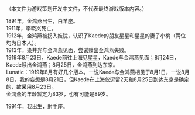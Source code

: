 （本文件为游戏策划开发中文件，不代表最终游戏版本内容。）

1891年，金鸿燕出生，白羊座。  
1911年，李晓岚死亡。  
1912年，金鸿燕被拐入妓院，认识了Kaede的朋友星星和星星的妻子小桃（两位均为日本人）。  
1913年，染井光与金鸿燕见面，尝试赎出金鸿燕失败。  
1919年8月23日，Kaede前往上海见星星，Kaede与金鸿燕见面；8月24日，Kaede赎出金鸿燕；8月25日，金鸿燕到达东京。  
Lunatic：1919年8月有好几个版本，一说Kaede与金鸿燕相见于8月1日，一说8月8日，我的妄想是8月21日，但Kaede在上海仅逗留2天和8月25日到达东京是确定的，故采用8月23日。  
金鸿燕的年龄暂定为83岁，也有可能是89岁。  

1991年，我出生，射手座。    
